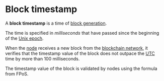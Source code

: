 # Block timestamp

A **block timestamp** is a time of [block generation](/en/blockchain/block/block-generation.md).

The time is specified in _milliseconds_ that have passed since the beginning of the [Unix epoch](https://en.wikipedia.org/wiki/Unix_time).

When the [node](/en/blockchain/node.md) receives a new block from the [blockchain network](/en/blockchain/blockchain-network.md), it verifies that the timestamp value of the block does not outpace the [UTC](https://en.wikipedia.org/wiki/Coordinated_Universal_Time) time by more than 100 milliseconds.

The timestamp value of the block is validated by nodes using the formula from FPoS.
